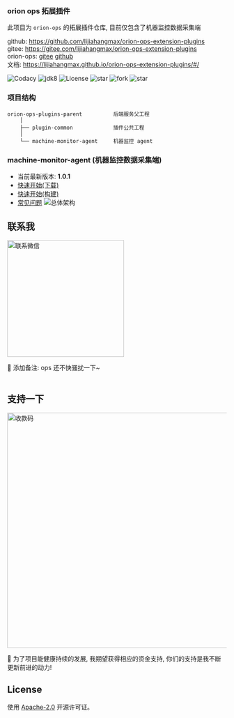 ### orion ops 拓展插件

此项目为 `orion-ops` 的拓展插件仓库, 目前仅包含了机器监控数据采集端

github: https://github.com/lijiahangmax/orion-ops-extension-plugins  
gitee: https://gitee.com/lijiahangmax/orion-ops-extension-plugins  
orion-ops: [gitee](https://gitee.com/lijiahangmax/orion-ops) [github](https://github.com/lijiahangmax/orion-ops)  
文档: https://lijiahangmax.github.io/orion-ops-extension-plugins/#/

<p style="text-align: left">
	<a target="_blank" style="text-decoration: none" href="https://www.codacy.com/gh/lijiahangmax/orion-ops-extension-plugins/dashboard?utm_source=github.com&amp;utm_medium=referral&amp;utm_content=lijiahangmax/orion-ops-extension-plugins&amp;utm_campaign=Badge_Grade">
		<img src="https://app.codacy.com/project/badge/Grade/47f0fff1e7944376abd9041c4e5a3c00" alt="Codacy"/>
	</a>
	<a target="_blank" style="text-decoration: none" href="https://www.oracle.com/java/technologies/javase/javase-jdk8-downloads.html">
		<img src="https://img.shields.io/badge/JDK-8+-green.svg" alt="jdk8"/>
	</a>
	<a target="_blank" style="text-decoration: none" href="https://www.apache.org/licenses/LICENSE-2.0">
		<img src="https://img.shields.io/github/license/lijiahangmax/orion-ops-extension-plugins" alt="License"/>
	</a>
	<a target="_blank" style="text-decoration: none" href="https://gitee.com/lijiahangmax/orion-ops-extension-plugins/stargazers">
		<img src="https://gitee.com/lijiahangmax/orion-ops-extension-plugins/badge/star.svg?theme=dark" alt="star"/>
	</a>
	<a target="_blank" style="text-decoration: none" href="https://gitee.com/lijiahangmax/orion-ops-extension-plugins/members">
		<img src="https://gitee.com/lijiahangmax/orion-ops-extension-plugins/badge/fork.svg?theme=dark" alt="fork"/>
	</a>		
	 <a target="_blank" style="text-decoration: none" href="https://github.com/lijiahangmax/orion-ops-extension-plugins">
		<img src="https://img.shields.io/github/stars/lijiahangmax/orion-ops-extension-plugins.svg?style=social" alt="star"/>
	</a> 	
</p>

### 项目结构

```
orion-ops-plugins-parent          后端服务父工程  
    │ 
    ├── plugin-common             插件公共工程  
    │  
    └── machine-monitor-agent     机器监控 agent  
```

### machine-monitor-agent (机器监控数据采集端)

- 当前最新版本: **1.0.1**
- [快速开始(下载)](https://lijiahangmax.github.io/orion-ops-extension-plugins/#/machine-monitor-agent/quickstart-download)
- [快速开始(构建)](https://lijiahangmax.github.io/orion-ops-extension-plugins/#/machine-monitor-agent/quickstart-build)
- [常见问题](https://lijiahangmax.github.io/orion-ops-extension-plugins/#/machine-monitor-agent/faq)
  <img src="https://bjuimg.obs.cn-north-4.myhuaweicloud.com/images/2024/5/6/eabedadc-2cd1-4b6a-a480-0e1ee065b6a0.png" alt="总体架构"/>

## 联系我

<img src="https://yxythpt.oss-cn-shenzhen.aliyuncs.com/2022-03-28/files5090991341399292419.jpg" alt="联系微信" width="268px"/>   

📧 添加备注: ops 还不快骚扰一下~  
<br/>

## 支持一下

<img src="https://yxythpt.oss-cn-shenzhen.aliyuncs.com/2022-04-25/files4948235556147091810.png" alt="收款码" width="540px"/>  

🎁 为了项目能健康持续的发展, 我期望获得相应的资金支持, 你们的支持是我不断更新前进的动力!
<br/>

## License

使用 [Apache-2.0](https://github.com/lijiahangmax/orion-ops-extension-plugins/blob/main/LICENSE) 开源许可证。
